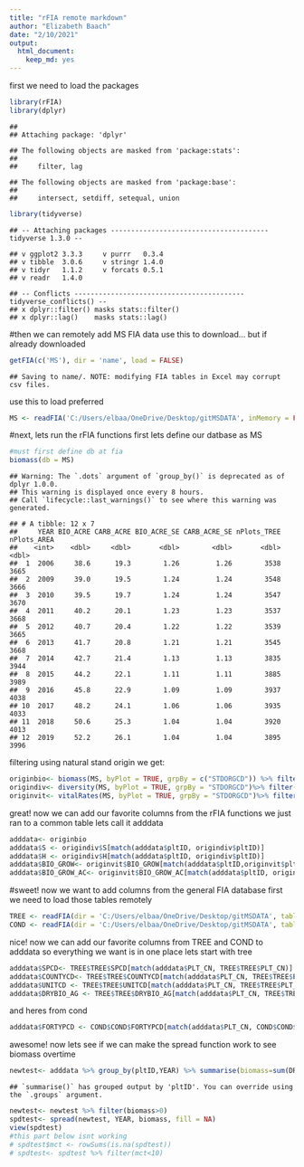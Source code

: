 ```yaml
---
title: "rFIA remote markdown"
author: "Elizabeth Baach"
date: "2/10/2021"
output: 
  html_document: 
    keep_md: yes
---
```

first we need to load the packages

```r
library(rFIA)
library(dplyr)
```

```
## 
## Attaching package: 'dplyr'
```

```
## The following objects are masked from 'package:stats':
## 
##     filter, lag
```

```
## The following objects are masked from 'package:base':
## 
##     intersect, setdiff, setequal, union
```

```r
library(tidyverse)
```

```
## -- Attaching packages --------------------------------------- tidyverse 1.3.0 --
```

```
## v ggplot2 3.3.3     v purrr   0.3.4
## v tibble  3.0.6     v stringr 1.4.0
## v tidyr   1.1.2     v forcats 0.5.1
## v readr   1.4.0
```

```
## -- Conflicts ------------------------------------------ tidyverse_conflicts() --
## x dplyr::filter() masks stats::filter()
## x dplyr::lag()    masks stats::lag()
```
#then we can remotely add MS FIA data
use this to download... but if already downloaded

```r
getFIA(c('MS'), dir = 'name', load = FALSE)
```

```
## Saving to name/. NOTE: modifying FIA tables in Excel may corrupt csv files.
```
use this to load preferred

```r
MS <- readFIA('C:/Users/elbaa/OneDrive/Desktop/gitMSDATA', inMemory = FALSE)
```

#next, lets run the rFIA functions
first lets define our datbase as MS

```r
#must first define db at fia 
biomass(db = MS)
```

```
## Warning: The `.dots` argument of `group_by()` is deprecated as of dplyr 1.0.0.
## This warning is displayed once every 8 hours.
## Call `lifecycle::last_warnings()` to see where this warning was generated.
```

```
## # A tibble: 12 x 7
##     YEAR BIO_ACRE CARB_ACRE BIO_ACRE_SE CARB_ACRE_SE nPlots_TREE nPlots_AREA
##    <int>    <dbl>     <dbl>       <dbl>        <dbl>       <dbl>       <dbl>
##  1  2006     38.6      19.3        1.26         1.26        3538        3665
##  2  2009     39.0      19.5        1.24         1.24        3548        3666
##  3  2010     39.5      19.7        1.24         1.24        3547        3670
##  4  2011     40.2      20.1        1.23         1.23        3537        3668
##  5  2012     40.7      20.4        1.22         1.22        3539        3665
##  6  2013     41.7      20.8        1.21         1.21        3545        3668
##  7  2014     42.7      21.4        1.13         1.13        3835        3944
##  8  2015     44.2      22.1        1.11         1.11        3885        3989
##  9  2016     45.8      22.9        1.09         1.09        3937        4038
## 10  2017     48.2      24.1        1.06         1.06        3935        4033
## 11  2018     50.6      25.3        1.04         1.04        3920        4013
## 12  2019     52.2      26.1        1.04         1.04        3895        3996
```
filtering using natural stand origin we get:

```r
originbio<- biomass(MS, byPlot = TRUE, grpBy = c("STDORGCD")) %>% filter(STDORGCD ==0)
origindiv<- diversity(MS, byPlot = TRUE, grpBy = "STDORGCD")%>% filter(STDORGCD ==0)
originvit<- vitalRates(MS, byPlot = TRUE, grpBy = "STDORGCD")%>% filter(STDORGCD ==0)
```
great! now we can add our favorite columns from the rFIA functions we just ran to a common table lets call it adddata

```r
adddata<- originbio
adddata$S <- origindiv$S[match(adddata$pltID, origindiv$pltID)]
adddata$H <- origindiv$H[match(adddata$pltID, origindiv$pltID)]
adddata$BIO_GROW<- originvit$BIO_GROW[match(adddata$pltID,originvit$pltID)]
adddata$BIO_GROW_AC<- originvit$BIO_GROW_AC[match(adddata$pltID, originvit$pltID)]
```

#sweet! now we want to add columns from the general FIA database
first we need to load those tables remotely

```r
TREE <- readFIA(dir = 'C:/Users/elbaa/OneDrive/Desktop/gitMSDATA', tables = 'TREE', inMemory = TRUE)
COND <- readFIA(dir = 'C:/Users/elbaa/OneDrive/Desktop/gitMSDATA', tables = 'COND', inMemory = TRUE)
```
nice! now we can add our favorite columns from TREE and COND to adddata so everything we want is in one place
lets start with tree

```r
adddata$SPCD<- TREE$TREE$SPCD[match(adddata$PLT_CN, TREE$TREE$PLT_CN)]
adddata$COUNTYCD<- TREE$TREE$COUNTYCD[match(adddata$PLT_CN, TREE$TREE$PLT_CN)]
adddata$UNITCD <- TREE$TREE$UNITCD[match(adddata$PLT_CN, TREE$TREE$PLT_CN)]
adddata$DRYBIO_AG <- TREE$TREE$DRYBIO_AG[match(adddata$PLT_CN, TREE$TREE$PLT_CN)]
```
and heres from cond

```r
adddata$FORTYPCD <- COND$COND$FORTYPCD[match(adddata$PLT_CN, COND$COND$PLT_CN)]
```
awesome! now lets see if we can make the spread function work to see biomass overtime

```r
newtest<- adddata %>% group_by(pltID,YEAR) %>% summarise(biomass=sum(DRYBIO_AG))
```

```
## `summarise()` has grouped output by 'pltID'. You can override using the `.groups` argument.
```

```r
newtest<- newtest %>% filter(biomass>0)
spdtest<- spread(newtest, YEAR, biomass, fill = NA)
view(spdtest)
#this part below isnt working 
# spdtest$mct <- rowSums(is.na(spdtest))
# spdtest<- spdtest %>% filter(mct<10)
```

